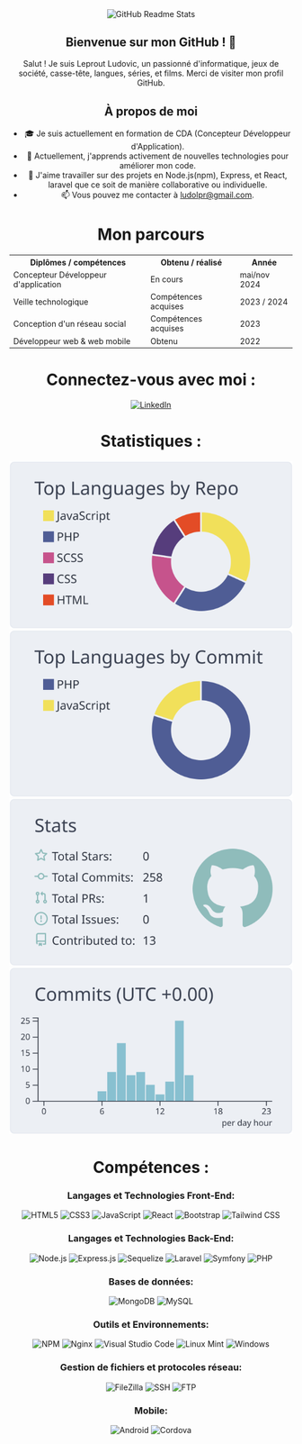 <p align="center">
  <img width="100px" src="https://res.cloudinary.com/anuraghazra/image/upload/v1594908242/logo_ccswme.svg" align="center" alt="GitHub Readme Stats" />
  <h2 align="center"> Bienvenue sur mon GitHub ! 👋</h2>
</p>

<center>
Salut ! Je suis Leprout Ludovic, un passionné d'informatique, jeux de société, casse-tête, langues, séries, et films. Merci de visiter mon profil GitHub.

## À propos de moi

- 🎓 Je suis actuellement en formation de CDA (Concepteur Développeur d'Application).
- 🌱 Actuellement, j'apprends activement de nouvelles technologies pour améliorer mon code.
- 💼 J'aime travailler sur des projets en Node.js(npm), Express, et React, laravel que ce soit de manière collaborative ou individuelle.
- 📫 Vous pouvez me contacter à [ludolpr@gmail.com](mailto:ludolpr@gmail.com).
</center>

<h1 align="center">Mon parcours</h1>

<div align="center">
  <table>
    <tr>
      <th>Diplômes / compétences</th>
      <th>Obtenu / réalisé</th>
      <th>Année</th>
    </tr>
    <tr>
      <td>Concepteur Développeur d'application</td>
      <td>En cours</td>
      <td>mai/nov 2024</td>
    </tr>
    <tr>
      <td>Veille technologique</td>
      <td>Compétences acquises</td>
      <td>2023 / 2024</td>
    </tr>
    <tr>
      <td>Conception d'un réseau social</td>
      <td>Compétences acquises</td>
      <td>2023</td>
    </tr>
    <tr>
      <td>Développeur web & web mobile</td>
      <td>Obtenu</td>
      <td>2022</td>
    </tr>
  </table>
</div>

<h1 align="center">Connectez-vous avec moi :</h1>

<div align="center">
  <a href="https://www.linkedin.com/in/ludovic-leprout-7b1635244/">
    <img src="https://img.shields.io/badge/LinkedIn-0A66C2?style=for-the-badge&logo=linkedin&logoColor=white" alt="LinkedIn">
  </a>
</div>

<h1 align="center">Statistiques :</h1>

<div align="center">
  <a href="https://github.com/vn7n24fzkq/github-profile-summary-cards">
    <img src="https://raw.githubusercontent.com/ludolpr/ludolpr72/master/profile-summary-card-output/nord_bright/1-repos-per-language.svg" alt="Repos per language">
  </a>
  <a href="https://github.com/vn7n24fzkq/github-profile-summary-cards">
    <img src="https://raw.githubusercontent.com/ludolpr/ludolpr72/master/profile-summary-card-output/nord_bright/2-most-commit-language.svg" alt="Most commit language">
  </a>
  <a href="https://github.com/vn7n24fzkq/github-profile-summary-cards">
    <img src="https://raw.githubusercontent.com/ludolpr/ludolpr72/master/profile-summary-card-output/nord_bright/3-stats.svg" alt="Stats">
  </a>
  <a href="https://github.com/vn7n24fzkq/github-profile-summary-cards">
    <img src="https://raw.githubusercontent.com/ludolpr/ludolpr72/master/profile-summary-card-output/nord_bright/4-productive-time.svg" alt="Productive time">
  </a>
</div>

<h1 align="center">Compétences :</h1>

<div align="center">

### Langages et Technologies Front-End:

![HTML5](https://img.shields.io/badge/HTML5-E34F26?style=for-the-badge&logo=html5&logoColor=white)
![CSS3](https://img.shields.io/badge/CSS3-1572B6?style=for-the-badge&logo=css3&logoColor=white)
![JavaScript](https://img.shields.io/badge/JavaScript-323330?style=for-the-badge&logo=javascript&logoColor=F7DF1E)
![React](https://img.shields.io/badge/React-61DAFB?style=for-the-badge&logo=react&logoColor=white)
![Bootstrap](https://img.shields.io/badge/Bootstrap-563D7C?style=for-the-badge&logo=bootstrap&logoColor=white)
![Tailwind CSS](https://img.shields.io/badge/Tailwind_CSS-38B2AC?style=for-the-badge&logo=tailwind-css&logoColor=white)

### Langages et Technologies Back-End:

![Node.js](https://img.shields.io/badge/Node.js-6DA55F?style=for-the-badge&logo=node.js&logoColor=white)
![Express.js](https://img.shields.io/badge/Express.js-404d59?style=for-the-badge&logo=express&logoColor=61DAFB)
![Sequelize](https://img.shields.io/badge/Sequelize-52B0E7?style=for-the-badge&logo=sequelize&logoColor=white)
![Laravel](https://img.shields.io/badge/Laravel-FF2D20?style=for-the-badge&logo=laravel&logoColor=white)
![Symfony](https://img.shields.io/badge/Symfony-000000?style=for-the-badge&logo=symfony&logoColor=white)
![PHP](https://img.shields.io/badge/PHP-777BB4?style=for-the-badge&logo=php&logoColor=white)

### Bases de données:

![MongoDB](https://img.shields.io/badge/MongoDB-4DB33D?style=for-the-badge&logo=mongodb&logoColor=white)
![MySQL](https://img.shields.io/badge/MySQL-00f?style=for-the-badge&logo=mysql&logoColor=white)

### Outils et Environnements:

![NPM](https://img.shields.io/badge/NPM-000000?style=for-the-badge&logo=npm&logoColor=white)
![Nginx](https://img.shields.io/badge/Nginx-009639?style=for-the-badge&logo=nginx&logoColor=white)
![Visual Studio Code](https://img.shields.io/badge/Visual%20Studio%20Code-0078d7?style=for-the-badge&logo=visual-studio-code&logoColor=white)
![Linux Mint](https://img.shields.io/badge/Linux%20Mint-87CF3E?style=for-the-badge&logo=Linux%20Mint&logoColor=white)
![Windows](https://img.shields.io/badge/Windows-0078D6?style=for-the-badge&logo=windows&logoColor=white)

### Gestion de fichiers et protocoles réseau:

![FileZilla](https://img.shields.io/badge/FileZilla-B9B6B3?style=for-the-badge&logo=filezilla&logoColor=white)
![SSH](https://img.shields.io/badge/SSH-007A88?style=for-the-badge&logo=ssh&logoColor=white)
![FTP](https://img.shields.io/badge/FTP-009639?style=for-the-badge&logo=ftp&logoColor=white)

### Mobile:

![Android](https://img.shields.io/badge/Android-3DDC84?style=for-the-badge&logo=android&logoColor=white)
![Cordova](https://img.shields.io/badge/Cordova-35434F?style=for-the-badge&logo=apache-cordova&logoColor=white)

</div>
